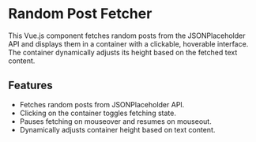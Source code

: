 # Random Post Fetcher

This Vue.js component fetches random posts from the JSONPlaceholder API and displays them in a container with a clickable, hoverable interface. The container dynamically adjusts its height based on the fetched text content.

## Features

- Fetches random posts from JSONPlaceholder API.
- Clicking on the container toggles fetching state.
- Pauses fetching on mouseover and resumes on mouseout.
- Dynamically adjusts container height based on text content.
